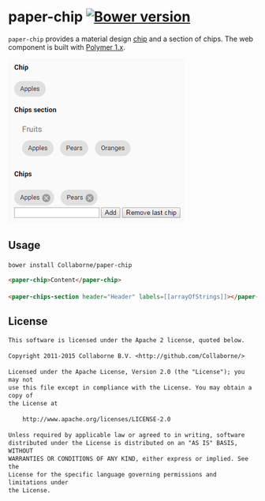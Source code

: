 paper-chip [![Bower version](https://badge.fury.io/bo/paper-chip.svg)](http://badge.fury.io/bo/paper-chip)
=========

`paper-chip` provides a material design [chip](https://www.google.com/design/spec/components/chips.html) and a section of chips. The web component is built with [Polymer 1.x](https://www.polymer-project.org).

![Screenshot](/doc/screenshot.png "Screenshot")


## Usage

`bower install Collaborne/paper-chip`

```html
<paper-chip>Content</paper-chip>

<paper-chips-section header="Header" labels=[[arrayOfStrings]]></paper-chips-section>
```


## License

    This software is licensed under the Apache 2 license, quoted below.

    Copyright 2011-2015 Collaborne B.V. <http://github.com/Collaborne/>

    Licensed under the Apache License, Version 2.0 (the "License"); you may not
    use this file except in compliance with the License. You may obtain a copy of
    the License at

        http://www.apache.org/licenses/LICENSE-2.0

    Unless required by applicable law or agreed to in writing, software
    distributed under the License is distributed on an "AS IS" BASIS, WITHOUT
    WARRANTIES OR CONDITIONS OF ANY KIND, either express or implied. See the
    License for the specific language governing permissions and limitations under
    the License.
    